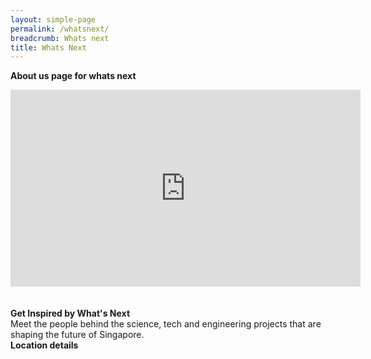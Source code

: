 ```yaml
---
layout: simple-page
permalink: /whatsnext/
breadcrumb: Whats next
title: Whats Next
---
```


<b>About us page for whats next</b>

<div class="bp-youtube">
<iframe width="560" height="315" src="https://www.youtube.com/embed/wXiouZalD68" frameborder="0" allow="accelerometer; autoplay; encrypted-media; gyroscope; picture-in-picture" allowfullscreen></iframe>
</div>
<br>
</div>
<br>
<b>Get Inspired by What's Next</b>
<br>
 Meet the people behind the science, tech and engineering projects that 
are shaping the future of Singapore.
<br>
<b>Location details</b>
<br>
